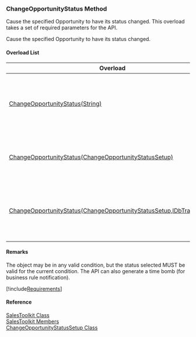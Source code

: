 ﻿### ChangeOpportunityStatus Method

Cause the specified Opportunity to have its status changed. This overload takes a set of required parameters for the API.

Cause the specified Opportunity to have its status changed.

#### Overload List

| Overload | Description |
| --- | --- |
| [ChangeOpportunityStatus(String)](FChoice.Toolkits.Clarify~FChoice.Toolkits.Clarify.Sales.SalesToolkit~ChangeOpportunityStatus(String).md) | Cause the specified Opportunity to have its status changed. This overload takes a set of required parameters for the API.   |
| [ChangeOpportunityStatus(ChangeOpportunityStatusSetup)](FChoice.Toolkits.Clarify~FChoice.Toolkits.Clarify.Sales.SalesToolkit~ChangeOpportunityStatus(ChangeOpportunityStatusSetup).md) | Cause the specified Opportunity to have its status changed. This overload takes a setup object.   |
| [ChangeOpportunityStatus(ChangeOpportunityStatusSetup,IDbTransaction)](FChoice.Toolkits.Clarify~FChoice.Toolkits.Clarify.Sales.SalesToolkit~ChangeOpportunityStatus(ChangeOpportunityStatusSetup,IDbTransaction).md) | Cause the specified Opportunity to have its status changed. This overload takes a setup object and a database transaction.   |

#### Remarks

The object may be in any valid condition, but the status selected MUST be valid for the current condition. The API can also generate a time bomb (for business rule notification).

[!include[Requirements](../partials/requirements.md)]



#### Reference

[SalesToolkit Class](FChoice.Toolkits.Clarify~FChoice.Toolkits.Clarify.Sales.SalesToolkit.md)  
[SalesToolkit Members](FChoice.Toolkits.Clarify~FChoice.Toolkits.Clarify.Sales.SalesToolkit_members.md)  
[ChangeOpportunityStatusSetup Class](FChoice.Toolkits.Clarify~FChoice.Toolkits.Clarify.Sales.ChangeOpportunityStatusSetup.md)